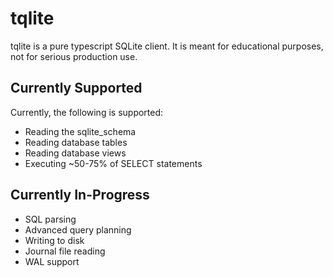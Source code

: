 # tqlite

tqlite is a pure typescript SQLite client. It is meant for educational purposes, not for serious production use.

## Currently Supported

Currently, the following is supported:

-   Reading the sqlite_schema
-   Reading database tables
-   Reading database views
-   Executing ~50-75% of SELECT statements

## Currently In-Progress

-   SQL parsing
-   Advanced query planning
-   Writing to disk
-   Journal file reading
-   WAL support
